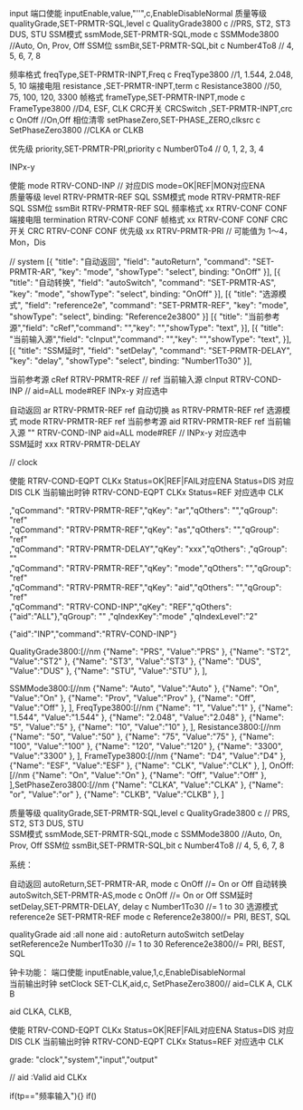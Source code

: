 
 <!-- "valueCommand": { "disable": "SET-DIS", "enable": "SET-EN" } -->

input 
端口使能 inputEnable,value,"''",c,EnableDisableNormal
质量等级 qualityGrade,SET-PRMTR-SQL,level  c QualityGrade3800 c //PRS, ST2, ST3 DUS, STU
SSM模式 ssmMode,SET-PRMTR-SQL,mode c SSMMode3800 //Auto, On, Prov, Off
SSM位 ssmBit,SET-PRMTR-SQL,bit  c Number4To8  // 4, 5, 6, 7, 8

频率格式 freqType,SET-PRMTR-INPT,Freq c FreqType3800 //1, 1.544, 2.048, 5, 10
端接电阻 resistance ,SET-PRMTR-INPT,term c Resistance3800  //50, 75, 100, 120, 3300
帧格式 frameType,SET-PRMTR-INPT,mode c FrameType3800  //D4, ESF, CLK
CRC开关 CRCSwitch ,SET-PRMTR-INPT,crc c OnOff //On,Off
相位清零 setPhaseZero,SET-PHASE_ZERO,clksrc c SetPhaseZero3800 //CLKA or CLKB

优先级 priority,SET-PRMTR-PRI,priority c Number0To4  // 0, 1, 2, 3, 4


INPx-y

使能 	mode RTRV-COND-INP	 //	          对应DIS mode=OK|REF|MON对应ENA	
质量等级 level	RTRV-PRMTR-REF			SQL
SSM模式	mode RTRV-PRMTR-REF			SQL
SSM位 ssmBit RTRV-PRMTR-REF		  	SQL
频率格式 xx	RTRV-CONF		 	CONF
端接电阻 termination	RTRV-CONF			CONF
帧格式 xx	RTRV-CONF		 	CONF
CRC开关 CRC	RTRV-CONF			CONF
优先级	xx RTRV-PRMTR-PRI		// 可能值为 1～4，Mon，Dis	




// system
[{ "title": "自动返回", "field": "autoReturn", "command": "SET-PRMTR-AR", "key": "mode", "showType": "select", binding: "OnOff" }],
[{ "title": "自动转换", "field": "autoSwitch", "command": "SET-PRMTR-AS", "key": "mode", "showType": "select", binding: "OnOff" }],
[{ "title": "选源模式", "field": "reference2e", "command": "SET-PRMTR-REF", "key": "mode", "showType": "select", binding: "Reference2e3800" }]
 [{ "title": "当前参考源","field": "cRef","command": "","key": "","showType": "text",  }],
 [{ "title": "当前输入源","field": "cInput","command": "","key": "","showType": "text",  }],
[{ "title": "SSM延时", "field": "setDelay", "command": "SET-PRMTR-DELAY", "key": "delay", "showType": "select", binding: "Number1To30" }],

当前参考源 cRef	 RTRV-PRMTR-REF		// 	ref
当前输入源 cInput	  RTRV-COND-INP	// 	aid=ALL   mode#REF       INPx-y   对应选中	


自动返回	ar RTRV-PRMTR-REF			ref
自动切换	as RTRV-PRMTR-REF			ref
选源模式	mode RTRV-PRMTR-REF			ref
当前参考源 	aid RTRV-PRMTR-REF		ref
当前输入源 	"" RTRV-COND-INP		aid=ALL   mode#REF  //      INPx-y   对应选中	
SSM延时	xxx RTRV-PRMTR-DELAY			


// clock

使能	RTRV-COND-EQPT		CLKx  Status=OK|REF|FAIL对应ENA Status=DIS         对应DIS	CLK
当前输出时钟	RTRV-COND-EQPT		CLKx  Status=REF        对应选中	CLK




,"qCommand": "RTRV-PRMTR-REF","qKey": "ar","qOthers": "","qGroup": "ref"  
,"qCommand": "RTRV-PRMTR-REF","qKey": "as","qOthers": "","qGroup": "ref"  
,"qCommand": "RTRV-PRMTR-DELAY","qKey": "xxx","qOthers": ,"qGroup": ""  
,"qCommand": "RTRV-PRMTR-REF","qKey": "mode","qOthers": "","qGroup": "ref"  
,"qCommand": "RTRV-PRMTR-REF","qKey": "aid","qOthers": "","qGroup": "ref"  
,"qCommand": "RTRV-COND-INP","qKey": "REF","qOthers": {"aid":"ALL"},"qGroup": "" ,"qIndexKey":"mode" ,"qIndexLevel":"2" 




{"aid":"INP","command":"RTRV-COND-INP"}



 QualityGrade3800:[//nm
{"Name": "PRS", "Value":"PRS" },
{"Name": "ST2", "Value":"ST2" },
{"Name": "ST3", "Value":"ST3" },
{"Name": "DUS", "Value":"DUS" },
{"Name": "STU", "Value":"STU" },
],


 SSMMode3800:[//nm
{"Name": "Auto", "Value":"Auto" },
{"Name": "On", "Value":"On" },
{"Name": "Prov", "Value":"Prov" },
{"Name": "Off", "Value":"Off" },
],
 FreqType3800:[//nm
{"Name": "1", "Value":"1" },
{"Name": "1.544", "Value":"1.544" },
{"Name": "2.048", "Value":"2.048" },
{"Name": "5", "Value":"5" },
{"Name": "10", "Value":"10" },
],
 Resistance3800:[//nm
{"Name": "50", "Value":"50" },
{"Name": "75", "Value":"75" },
{"Name": "100", "Value":"100" },
{"Name": "120", "Value":"120" },
{"Name": "3300", "Value":"3300" },
],
 FrameType3800:[//nm
{"Name": "D4", "Value":"D4" },
{"Name": "ESF", "Value":"ESF" },
{"Name": "CLK", "Value":"CLK" },
], 
 OnOff:[//nm
{"Name": "On", "Value":"On" },
{"Name": "Off", "Value":"Off" },
],SetPhaseZero3800:[//nm
{"Name": "CLKA", "Value":"CLKA" },
{"Name": "or", "Value":"or" },
{"Name": "CLKB", "Value":"CLKB" },
]

质量等级 qualityGrade,SET-PRMTR-SQL,level  c QualityGrade3800 c // PRS, ST2, ST3 DUS, STU   
SSM模式 ssmMode,SET-PRMTR-SQL,mode c SSMMode3800 //Auto, On, Prov, Off
SSM位 ssmBit,SET-PRMTR-SQL,bit  c Number4To8  // 4, 5, 6, 7, 8


系统：

<!-- 不需要aid -->

自动返回 autoReturn,SET-PRMTR-AR, mode  c OnOff //= On or Off
自动转换 autoSwitch,SET-PRMTR-AS,mode c OnOff //= On or Off
SSM延时  setDelay,SET-PRMTR-DELAY, delay c Number1To30 //= 1 to 30
选源模式 reference2e SET-PRMTR-REF mode c Reference2e3800//= PRI, BEST, SQL





qualityGrade aid :all
none aid : autoReturn autoSwitch  setDelay setReference2e
Number1To30 //= 1 to 30
Reference2e3800//= PRI, BEST, SQL




<!--  位完成 -->

钟卡功能：
   端口使能 inputEnable,value,1,c,EnableDisableNormal   
   当前输出时钟 setClock SET-CLK,aid,c, SetPhaseZero3800//  aid=CLK A, CLK B


aid  CLKA, CLKB,


使能	RTRV-COND-EQPT		CLKx  Status=OK|REF|FAIL对应ENA Status=DIS         对应DIS	CLK
当前输出时钟	RTRV-COND-EQPT		CLKx  Status=REF        对应选中	CLK





grade: "clock","system","input","output" 


  // aid :Valid aid CLKx


<!-- 等级 -->
   if(tp=="频率输入"){}
   if()


   
